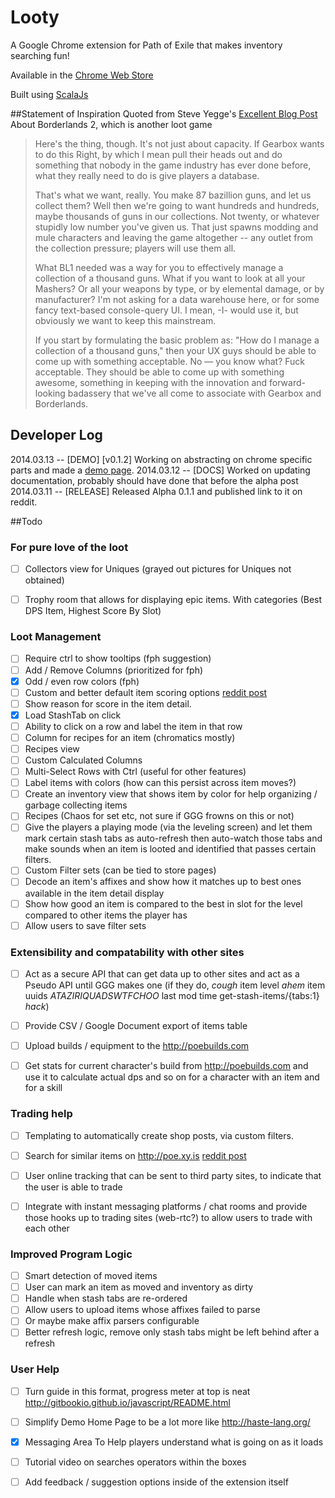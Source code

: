 Looty
=====
A Google Chrome extension for Path of Exile that makes inventory searching fun!

Available in the [Chrome Web Store](https://chrome.google.com/webstore/detail/looty/ajfbflclpnpbjkfibijekgcombcgehbi?hl=en&gl=US)


Built using [ScalaJs](http://www.scala-js.org/)

##Statement of Inspiration
Quoted from Steve Yegge's [Excellent Blog Post](http://steve-yegge.blogspot.com/2012/10/the-borderlands-2-gun-discarders-club.html) About Borderlands 2, which is another loot game
>Here's the thing, though. It's not just about capacity. If Gearbox wants to do this Right, by which I mean pull their heads out and do something that nobody in the game industry has ever done before, what they really need to do is give players a database.
>
>That's what we want, really. You make 87 bazillion guns, and let us collect them? Well then we're going to want hundreds and hundreds, maybe thousands of guns in our collections. Not twenty, or whatever stupidly low number you've given us. That just spawns modding and mule characters and leaving the game altogether -- any outlet from the collection pressure; players will use them all.
>
>What BL1 needed was a way for you to effectively manage a collection of a thousand guns. What if you want to look at all your Mashers? Or all your weapons by type, or by elemental damage, or by manufacturer? I'm not asking for a data warehouse here, or for some fancy text-based console-query UI. I mean, -I- would use it, but obviously we want to keep this mainstream.
>
>If you start by formulating the basic problem as: "How do I manage a collection of a thousand guns," then your UX guys should be able to come up with something acceptable. No — you know what? Fuck acceptable. They should be able to come up with something awesome, something in keeping with the innovation and forward-looking badassery that we've all come to associate with Gearbox and Borderlands.


## Developer Log
2014.03.13  -- [DEMO]    [v0.1.2] Working on abstracting on chrome specific parts and made a [demo page](http://blog.jackman.biz/looty/demo/looty.html#/home).
2014.03.12  -- [DOCS]     Worked on updating documentation, probably should have done that before the alpha post
2014.03.11  -- [RELEASE] Released Alpha 0.1.1 and published link to it on reddit.

##Todo

### For pure love of the loot
- [ ] Collectors view for Uniques (grayed out pictures for Uniques not obtained)
- [ ] Trophy room that allows for displaying epic items. With categories (Best DPS Item, Highest Score By Slot)


### Loot Management
- [ ] Require ctrl to show tooltips (fph suggestion)
- [ ] Add / Remove Columns (prioritized for fph)
- [x] Odd / even row colors (fph)
- [ ] Custom and better default item scoring options [reddit post](http://www.reddit.com/r/pathofexile/comments/1q5rdi/its_worth_keeping_if/)
- [ ] Show reason for score in the item detail.
- [x] Load StashTab on click
- [ ] Ability to click on a row and label the item in that row
- [ ] Column for recipes for an item (chromatics mostly)
- [ ] Recipes view
- [ ] Custom Calculated Columns
- [ ] Multi-Select Rows with Ctrl (useful for other features)
- [ ] Label items with colors (how can this persist across item moves?)
- [ ] Create an inventory view that shows item by color for help organizing / garbage collecting items
- [ ] Recipes (Chaos for set etc, not sure if GGG frowns on this or not)
- [ ] Give the players a playing mode (via the leveling screen) and let them mark certain stash tabs as auto-refresh then auto-watch those tabs and make sounds when an item is looted and identified that passes certain filters.
- [ ] Custom Filter sets (can be tied to store pages)
- [ ] Decode an item's affixes and show how it matches up to best ones available in the item detail display
- [ ] Show how good an item is compared to the best in slot for the level compared to other items the player has
- [ ] Allow users to save filter sets

### Extensibility and compatability with other sites
- [ ] Act as a secure API that can get data up to other sites and act as a Pseudo API until GGG makes one (if they do, *cough* item level *ahem* item uuids *ATAZIRIQUADSWTFCHOO* last mod time get-stash-items/{tabs:1} *hack*)
- [ ] Provide CSV / Google Document export of items table
- [ ] Upload builds / equipment to the http://poebuilds.com
- [ ] Get stats for current character's build from http://poebuilds.com and use it to calculate actual dps and so on for a character with an item and for a skill


### Trading help
- [ ] Templating to automatically create shop posts, via custom filters.
- [ ] Search for similar items on http://poe.xy.is [reddit post](http://www.reddit.com/r/pathofexile/comments/1vodwm/faster_trading_with_poexyz/ceu9n5m)
- [ ] User online tracking that can be sent to third party sites, to indicate that the user is able to trade
- [ ] Integrate with instant messaging platforms / chat rooms and provide those hooks up to trading sites (web-rtc?) to allow users to trade with each other


### Improved Program Logic
- [ ] Smart detection of moved items
- [ ] User can mark an item as moved and inventory as dirty
- [ ] Handle when stash tabs are re-ordered
- [ ] Allow users to upload items whose affixes failed to parse
- [ ] Or maybe make affix parsers configurable
- [ ] Better refresh logic, remove only stash tabs might be left behind after a refresh

### User Help
- [ ] Turn guide in this format, progress meter at top is neat http://gitbookio.github.io/javascript/README.html
- [ ] Simplify Demo Home Page to be a lot more like http://haste-lang.org/
- [x] Messaging Area To Help players understand what is going on as it loads
- [ ] Tutorial video on searches operators within the boxes
- [ ] Add feedback / suggestion options inside of the extension itself

